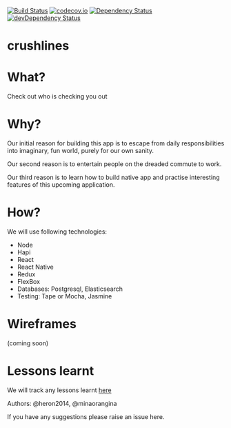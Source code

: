 [![Build Status](https://travis-ci.org/happy-hours/crushlines.svg?branch=master)](https://travis-ci.org/happy-hours/crushlines)
[![codecov.io](https://codecov.io/github/happy-hours/crushlines/coverage.svg?branch=master)](https://codecov.io/github/happy-hours/crushlines?branch=master)
[![Dependency Status](https://david-dm.org/happy-hours/crushlines.svg)](https://david-dm.org/happy-hours/crushlines)
[![devDependency Status](https://david-dm.org/happy-hours/crushlines/dev-status.svg)](https://david-dm.org/happy-hours/crushlines#info=devDependencies)

# crushlines

# What?
Check out who is checking you out

# Why?
Our initial reason for building this app is to escape from daily responsibilities into imaginary, fun world, purely for our own sanity.

Our second reason is to entertain people on the dreaded commute to work.

Our third reason is to learn how to build native app and practise interesting features of this upcoming application.

# How?
We will use following technologies:
- Node
- Hapi
- React
- React Native
- Redux
- FlexBox
- Databases: Postgresql, Elasticsearch
- Testing: Tape or Mocha, Jasmine

# Wireframes

(coming soon)

# Lessons learnt
We will track any lessons learnt [here](https://github.com/globetown/crushlines/blob/master/problems-solutions.md)

Authors:
@heron2014, @minaorangina

If you have any suggestions please raise an issue here.
